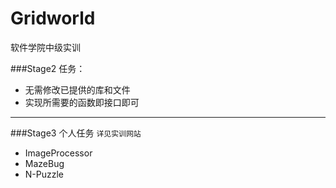 # Gridworld
软件学院中级实训

###Stage2
任务：

+ 无需修改已提供的库和文件
+ 实现所需要的函数即接口即可

---

###Stage3
个人任务 `详见实训网站`

+ ImageProcessor
+ MazeBug
+ N-Puzzle
